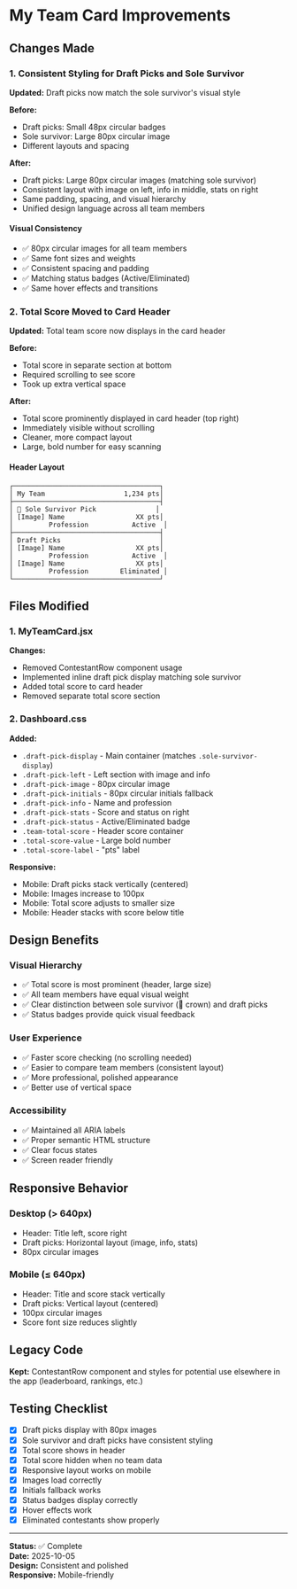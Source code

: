 # My Team Card Improvements

## Changes Made

### 1. Consistent Styling for Draft Picks and Sole Survivor

**Updated:** Draft picks now match the sole survivor's visual style

**Before:**
- Draft picks: Small 48px circular badges
- Sole survivor: Large 80px circular image
- Different layouts and spacing

**After:**
- Draft picks: Large 80px circular images (matching sole survivor)
- Consistent layout with image on left, info in middle, stats on right
- Same padding, spacing, and visual hierarchy
- Unified design language across all team members

#### Visual Consistency
- ✅ 80px circular images for all team members
- ✅ Same font sizes and weights
- ✅ Consistent spacing and padding
- ✅ Matching status badges (Active/Eliminated)
- ✅ Same hover effects and transitions

### 2. Total Score Moved to Card Header

**Updated:** Total team score now displays in the card header

**Before:**
- Total score in separate section at bottom
- Required scrolling to see score
- Took up extra vertical space

**After:**
- Total score prominently displayed in card header (top right)
- Immediately visible without scrolling
- Cleaner, more compact layout
- Large, bold number for easy scanning

#### Header Layout
```
┌─────────────────────────────────────┐
│ My Team                    1,234 pts│
├─────────────────────────────────────┤
│ 👑 Sole Survivor Pick               │
│ [Image] Name                  XX pts│
│         Profession           Active  │
├─────────────────────────────────────┤
│ Draft Picks                         │
│ [Image] Name                  XX pts│
│         Profession           Active  │
│ [Image] Name                  XX pts│
│         Profession        Eliminated │
└─────────────────────────────────────┘
```

## Files Modified

### 1. MyTeamCard.jsx
**Changes:**
- Removed ContestantRow component usage
- Implemented inline draft pick display matching sole survivor
- Added total score to card header
- Removed separate total score section

### 2. Dashboard.css
**Added:**
- `.draft-pick-display` - Main container (matches `.sole-survivor-display`)
- `.draft-pick-left` - Left section with image and info
- `.draft-pick-image` - 80px circular image
- `.draft-pick-initials` - 80px circular initials fallback
- `.draft-pick-info` - Name and profession
- `.draft-pick-stats` - Score and status on right
- `.draft-pick-status` - Active/Eliminated badge
- `.team-total-score` - Header score container
- `.total-score-value` - Large bold number
- `.total-score-label` - "pts" label

**Responsive:**
- Mobile: Draft picks stack vertically (centered)
- Mobile: Images increase to 100px
- Mobile: Total score adjusts to smaller size
- Mobile: Header stacks with score below title

## Design Benefits

### Visual Hierarchy
- ✅ Total score is most prominent (header, large size)
- ✅ All team members have equal visual weight
- ✅ Clear distinction between sole survivor (👑 crown) and draft picks
- ✅ Status badges provide quick visual feedback

### User Experience
- ✅ Faster score checking (no scrolling needed)
- ✅ Easier to compare team members (consistent layout)
- ✅ More professional, polished appearance
- ✅ Better use of vertical space

### Accessibility
- ✅ Maintained all ARIA labels
- ✅ Proper semantic HTML structure
- ✅ Clear focus states
- ✅ Screen reader friendly

## Responsive Behavior

### Desktop (> 640px)
- Header: Title left, score right
- Draft picks: Horizontal layout (image, info, stats)
- 80px circular images

### Mobile (≤ 640px)
- Header: Title and score stack vertically
- Draft picks: Vertical layout (centered)
- 100px circular images
- Score font size reduces slightly

## Legacy Code

**Kept:** ContestantRow component and styles for potential use elsewhere in the app (leaderboard, rankings, etc.)

## Testing Checklist

- [x] Draft picks display with 80px images
- [x] Sole survivor and draft picks have consistent styling
- [x] Total score shows in header
- [x] Total score hidden when no team data
- [x] Responsive layout works on mobile
- [x] Images load correctly
- [x] Initials fallback works
- [x] Status badges display correctly
- [x] Hover effects work
- [x] Eliminated contestants show properly

---

**Status:** ✅ Complete  
**Date:** 2025-10-05  
**Design:** Consistent and polished  
**Responsive:** Mobile-friendly
